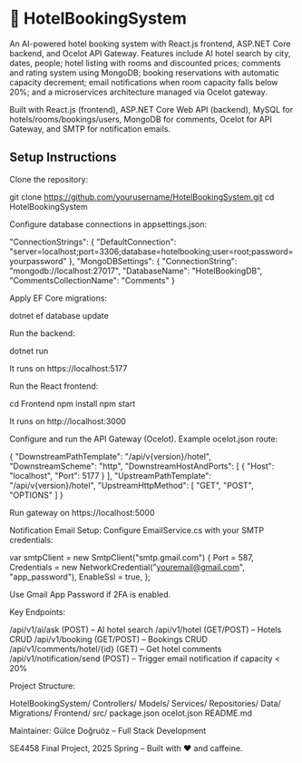 # 🏨 HotelBookingSystem

An AI-powered hotel booking system with React.js frontend, ASP.NET Core backend, and Ocelot API Gateway. Features include AI hotel search by city, dates, people; hotel listing with rooms and discounted prices; comments and rating system using MongoDB; booking reservations with automatic capacity decrement; email notifications when room capacity falls below 20%; and a microservices architecture managed via Ocelot gateway.

Built with React.js (frontend), ASP.NET Core Web API (backend), MySQL for hotels/rooms/bookings/users, MongoDB for comments, Ocelot for API Gateway, and SMTP for notification emails.

## Setup Instructions

Clone the repository:

git clone https://github.com/yourusername/HotelBookingSystem.git
cd HotelBookingSystem

Configure database connections in appsettings.json:

"ConnectionStrings": {
  "DefaultConnection": "server=localhost;port=3306;database=hotelbooking;user=root;password=yourpassword"
},
"MongoDBSettings": {
  "ConnectionString": "mongodb://localhost:27017",
  "DatabaseName": "HotelBookingDB",
  "CommentsCollectionName": "Comments"
}

Apply EF Core migrations:

dotnet ef database update

Run the backend:

dotnet run

It runs on https://localhost:5177

Run the React frontend:

cd Frontend
npm install
npm start

It runs on http://localhost:3000

Configure and run the API Gateway (Ocelot). Example ocelot.json route:

{
  "DownstreamPathTemplate": "/api/v{version}/hotel",
  "DownstreamScheme": "http",
  "DownstreamHostAndPorts": [
    { "Host": "localhost", "Port": 5177 }
  ],
  "UpstreamPathTemplate": "/api/v{version}/hotel",
  "UpstreamHttpMethod": [ "GET", "POST", "OPTIONS" ]
}

Run gateway on https://localhost:5000

Notification Email Setup: Configure EmailService.cs with your SMTP credentials:

var smtpClient = new SmtpClient("smtp.gmail.com")
{
    Port = 587,
    Credentials = new NetworkCredential("youremail@gmail.com", "app_password"),
    EnableSsl = true,
};

Use Gmail App Password if 2FA is enabled.

Key Endpoints:

/api/v1/ai/ask (POST) – AI hotel search
/api/v1/hotel (GET/POST) – Hotels CRUD
/api/v1/booking (GET/POST) – Bookings CRUD
/api/v1/comments/hotel/{id} (GET) – Get hotel comments
/api/v1/notification/send (POST) – Trigger email notification if capacity < 20%

Project Structure:

HotelBookingSystem/
Controllers/
Models/
Services/
Repositories/
Data/
Migrations/
Frontend/
src/
package.json
ocelot.json
README.md

Maintainer: Gülce Doğruöz – Full Stack Development

SE4458 Final Project, 2025 Spring – Built with ❤️ and caffeine.

